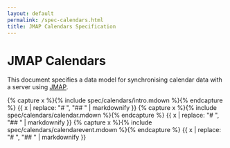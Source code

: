 ```yaml
---
layout: default
permalink: /spec-calendars.html
title: JMAP Calendars Specification
---
```


# JMAP Calendars

This document specifies a data model for synchronising calendar data with a server using [JMAP](spec-core.html).

{% capture x %}{% include spec/calendars/intro.mdown %}{% endcapture %}
{{ x | replace: "# ", "## " | markdownify }}
{% capture x %}{% include spec/calendars/calendar.mdown %}{% endcapture %}
{{ x | replace: "# ", "## " | markdownify }}
{% capture x %}{% include spec/calendars/calendarevent.mdown %}{% endcapture %}
{{ x | replace: "# ", "## " | markdownify }}
